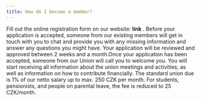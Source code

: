 ```yaml
---
title: How do I become a member?
---
```

Fill out the online registration form on our website: **link** . Before your application is accepted, someone from our existing members will get in touch with you to chat and provide you with any missing information and answer any questions you might have. Your application will be reviewed and approved between 2 weeks and a month.Once your application has been accepted, someone from our Union will call you to welcome you. You will start receiving all information about the union meetings and activities, as well as information on how to contribute financially. The standard union due is 1% of our netto salary up to max. 250 CZK per month. For students, pensionists, and people on parental leave, the fee is reduced to 25 CZK/month.
